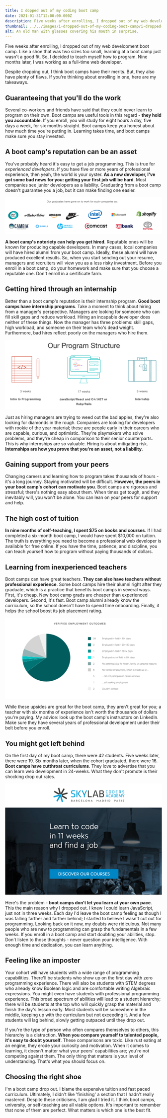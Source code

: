 ```yaml
---
title: I dopped out of my coding boot camp
date: 2021-01-31T12:00:00.000Z
description: Five weeks after enrolling, I dropped out of my web development boot camp. Here are my takeaways.
thumbnail: ../../images/i-dropped-out-of-my-coding-boot-camp/i-dropped-out-of-my-boot-camp-thumbnail.jpg
alt: An old man with glasses covering his mouth in surprise.
---
```


Five weeks after enrolling, I dropped out of my web development boot camp. Like a shoe that was two sizes too small, learning at a boot camp just wasn't a good fit. So, I decided to teach myself how to program. Nine months later, I was working as a full-time web developer.

Despite dropping out, I think boot camps have their merits. But, they also have plenty of flaws. If you're thinking about enrolling in one, here are my takeaways.

## Guaranteeing that you'll do the work

Several co-workers and friends have said that they could never learn to program on their own. Boot camps are useful tools in this regard - **they hold you accountable**. If you enroll, you will study for eight hours a day, five days a week, for six months straight. Boot camps keep you honest about how much time you're putting in. Learning takes time, and boot camps make sure you stay invested.

## A boot camp's reputation can be an asset

You've probably heard it's easy to get a job programming. This is true for <em>experienced developers</em>. If you have five or more years of professional experience, then yeah, the world is your oyster. **As a new developer, I've got some bad news for you: getting your first job will be hard**. Most companies see junior developers as a liability. Graduating from a boot camp doesn't guarantee you a job, but it can make finding one easier.

![Companies that have hired graduates from a reputable bootcamp.](../../images/i-dropped-out-of-my-coding-boot-camp/company-logos.png)

**A boot camp's notoriety can help you get hired**. Reputable ones will be known for producing capable developers. In many cases, local companies will have hired alumni from your boot camp. Ideally, these alumni will have produced excellent results. So, when you start sending out your resume, managers and recruiters will view you as a less risky investment. Before you enroll in a boot camp, do your homework and make sure that you choose a reputable one. Don't enroll in a certificate farm.

## Getting hired through an internship

Better than a boot camp's reputation is their internship program. **Good boot camps have internship programs**. Take a moment to think about hiring from a manager's perspective. Managers are looking for someone who can fill skill gaps and reduce workload. Hiring an incapable developer does neither of these things. Now the manager has three problems: skill gaps, high workload, and someone on their team who's dead weight. Furthermore, bad hires reflect poorly on the managers who hire them.

![A coding boot camp's general structure with an internship at the end.](../../images/i-dropped-out-of-my-coding-boot-camp/program-structure.png)

Just as hiring managers are trying to weed out the bad apples, they're also looking for diamonds in the rough. Companies are looking for developers with rookie of the year material; these are people early in their careers who are capable, curious, and optimistic. They're playmakers who solve problems, and they're cheap in comparison to their senior counterparts. This is why internships are so valuable. Hiring is about mitigating risk. **Internships are how you prove that you're an asset, not a liability**.

## Gaining support from your peers

Changing careers and learning how to program takes thousands of hours - it's a long journey. Staying motivated will be difficult. **However, the peers in your boot camp's cohort can motivate you**. Boot camps are rigorous and stressful; there's nothing easy about them. When times get tough, and they inevitably will, you won't be alone. You can lean on your peers for support and help.

## The high cost of tuition

**In nine months of self-teaching, I spent $75 on books and courses**. If I had completed a six-month boot camp, I would have spent $10,000 on tuition. The truth is everything you need to become a professional web developer is available for free online. If you have the time, patience, and discipline, you can teach yourself how to program without paying thousands of dollars.

## Learning from inexperienced teachers

Boot camps can have great teachers. **They can also have teachers without professional experience**. Some boot camps hire their alumni right after they graduate, which is a practice that benefits boot camps in several ways. First, it's cheap. New boot camp grads are cheaper than experienced developers. Second, it's fast. Boot camp alumni already know the curriculum, so the school doesn't have to spend time onboarding. Finally, it helps the school boost its job placement rating.

![A boot camp's job placement statistics of its graduates.](../../images/i-dropped-out-of-my-coding-boot-camp/job-placement-outcomes.png)

While these upsides are great for the boot camp, they aren't great for you; a teacher with six months of experience isn't worth the thousands of dollars you're paying. My advice: look up the boot camp's instructors on LinkedIn. Make sure they have several years of professional development under their belt before you enroll.

## You might get left behind

On the first day of my boot camp, there were 42 students. Five weeks later, there were 19. Six months later, when the cohort graduated, there were 16. **Boot camps have cutthroat curriculums**. They love to advertise that you can learn web development in 24-weeks. What they don't promote is their shocking drop out rates.

![A boot camp with an 11-week curriculum.](../../images/i-dropped-out-of-my-coding-boot-camp/learn-to-code-in-11-weeks.png)

Here's the problem - **boot camps don't let you learn at your own pace**. This the main reason why I dropped out. I knew I could learn JavaScript, just not in three weeks. Each day I'd leave the boot camp feeling as though I was falling farther and farther behind; I started to believe I wasn't cut out for programming. Looking back on it now, my doubts were ridiculous. Not many people who are new to programming can grasp the fundamentals in a few weeks. If you enroll in a boot camp and start doubting your abilities, stop. Don't listen to those thoughts - never question your intelligence. With enough time and dedication, you can learn anything.

## Feeling like an imposter

Your cohort will have students with a wide range of programming capabilities. There'll be students who show up on the first day with zero programming experience. There will also be students with STEM degrees who already know Boolean logic and are comfortable writing Algebraic expressions. You might even have students with professional programming experience. This broad spectrum of abilities will lead to a student hierarchy; there will be students at the top who will quickly grasp the material and finish the day's lesson early. Most students will be somewhere in the middle, keeping up with the curriculum but not exceeding it. And a few students will lag behind, slowly getting outpaced until they drop out.

If you're the type of person who often compares themselves to others, this hierarchy is a distraction. **When you compare yourself to talented people, it's easy to doubt yourself**. These comparisons are toxic. Like rust eating at an engine, they erode your curiosity and motivation. When it comes to learning, it doesn't matter what your peers' capabilities are; you're not competing against them. The only thing that matters is your level of understanding. That's what you should focus on.

## Choosing the right shoe

I'm a boot camp drop out. I blame the expensive tuition and fast paced curriculum. Ultimately, I didn't like 'finishing' a section that I hadn't really mastered. Despite these criticisms, I am glad I tried it. I think boot camps, university, or self-teaching are all viable options. It's important to remember that none of them are perfect. What matters is which one is the best fit.
